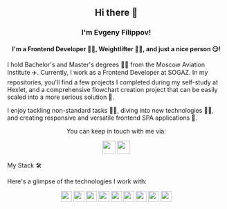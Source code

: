 <h2 align="center">Hi there 👋</h2>
<h3 align="center">I'm Evgeny Filippov!</h3>
<h4 align="center">I'm a Frontend Developer 👨‍💻, Weightlifter 🏋️‍♂️, and just a nice person 😏!</h4>

I hold Bachelor's and Master's degrees 👨‍🎓 from the Moscow Aviation Institute ✈️. Currently, I work as a Frontend Developer at SOGAZ. In my repositories, you'll find a few projects I completed during my self-study at Hexlet, and a comprehensive flowchart creation project that can be easily scaled into a more serious solution 🗿.

I enjoy tackling non-standard tasks 🙋‍♂️, diving into new technologies 🤾‍♂️, and creating responsive and versatile frontend SPA applications 🔮.

<div align="center">
    <p>You can keep in touch with me via:</p>
    <a target="_blank" href="https://t.me/jenka_ej"><img src="https://img.shields.io/badge/Telegram-2CA5E0?style=for-the-badge&logo=telegram&logoColor=white" height="30px"></a>
    <a target="_blank" href="mailto:zhekafilipp@mail.ru"><img src="https://img.shields.io/badge/-Email-red?style=flat-square&logo=gmail&logoColor=white" height="30px"></a>
</div>

My Stack 🛠️

Here's a glimpse of the technologies I work with:

<div align="center">
<a href="https://www.typescriptlang.org/"><img src="https://img.shields.io/badge/-TypeScript-blue?style=flat-square&logo=typescript&logoColor=white" height="25px"></a>
<a href="https://reactjs.org/"><img src="https://img.shields.io/badge/-React-blue?style=flat-square&logo=react&logoColor=white" height="25px"></a>
<a href="https://reactnative.dev/"><img src="https://img.shields.io/badge/-React%20Native-blue?style=flat-square&logo=react&logoColor=white" height="25px"></a>
<a href="https://svelte.dev/"><img src="https://img.shields.io/badge/-Svelte-red?style=flat-square&logo=svelte&logoColor=white" height="25px"></a>
<a href="https://eslint.org/"><img src="https://img.shields.io/badge/-ESLint-yellow?style=flat-square&logo=eslint&logoColor=white" height="25px"></a>
<a href="https://prettier.io/"><img src="https://img.shields.io/badge/-Prettier-ff69b4?style=flat-square&logo=prettier&logoColor=white" height="25px"></a>
<a href="https://vitejs.dev/"><img src="https://img.shields.io/badge/-Vite-646CFF?style=flat-square&logo=vite&logoColor=white" height="25px"></a>
<a href="https://vercel.com/"><img src="https://img.shields.io/badge/-Vercel-000000?style=flat-square&logo=vercel&logoColor=white" height="25px"></a>
<a href="https://www.figma.com/"><img src="https://img.shields.io/badge/-Figma-blueviolet?style=flat-square&logo=figma&logoColor=white" height="25px"></a>
</div>
